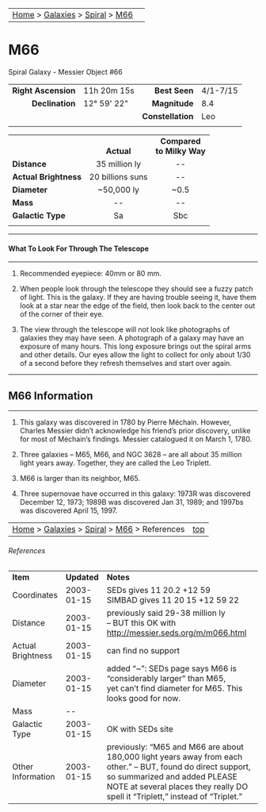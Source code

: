 <script src="/js/whatsup.js"></script>
<script type="text/javascript">
	var objectName ="M66"
	var objectDesc ="Spiral Galaxy<br/>in the Constellation<br/>Leo"
	var objectImage="m66.jpg"
</script>

|    |    |
|:---|---:|
|[Home](/notes/#object-notes) > [Galaxies](/notes/#galaxies) > [Spiral](../!spiral-galaxy-info) > [M66](#m66)| <div id=whatsup></div> |

# M66
Spiral Galaxy - Messier Object #66

|   |   |   |   |
|--:|:--|--:|:--|
|**Right Ascension**|11h 20m 15s|**Best Seen**|4/1-7/15|
|**Declination**|12&deg; 59' 22"	|**Magnitude**|8.4|
|   |   |**Constellation**|Leo|
|   |   |   |   |

|  |  |  |
|---|:--:|:--:|
|  |<br/>**Actual**|**Compared<br/>to Milky Way**|
|**Distance**|35 million ly|--|
|**Actual Brightness**|20 billions suns|--|
|**Diameter**|~50,000 ly|~0.5|
|**Mass**|--|--|
|**Galactic Type**|Sa|Sbc|
|  |  |  |

---
#### What To Look For Through The Telescope
---

1.	Recommended eyepiece: 40mm or 80 mm.

2.	When people look through the telescope they should see a fuzzy patch of light.  This is the galaxy.  If they are having trouble seeing it, have them look at a star near the edge of the field, then look back to the center out of the corner of their eye.
   
3.	The view through the telescope will not look like photographs of galaxies they may have seen.  A photograph of a galaxy may have an exposure of many hours.  This long exposure brings out the spiral arms and other details.  Our eyes allow the light to collect for only about 1/30 of a second before they refresh themselves and start over again.

---
## M66 Information
---

1.	This galaxy was discovered in 1780 by Pierre Méchain.  However, Charles Messier  didn’t acknowledge his friend’s prior discovery, unlike for most of Méchain’s findings.  Messier catalogued it on March 1, 1780.

2.	Three galaxies – M65, M66, and NGC 3628 – are all about 35 million light years away.  Together, they are called the Leo Triplett.

3.	M66 is larger than its neighbor, M65.

4.	Three supernovae have occurred in this galaxy: 1973R was discovered December 12, 1973; 1989B was discovered Jan 31, 1989; and 1997bs was discovered April 15, 1997.

|    |    |
|:---|---:|
|[Home](/notes/#object-notes) > [Galaxies](/notes/#galaxies) > [Spiral](../!spiral-galaxy-info) > [M66](#m66) > References|[top](#m66)|

###### References
|   |   |   |
|---|---|---|
|**Item**|**Updated**|**Notes**|
|Coordinates|2003-01-15|SEDs gives 11 20.2 +12 59<br/>SIMBAD gives 11 20 15 +12 59 22|
|Distance|2003-01-15|previously said 29-38 million ly<br/>– BUT this OK with<br/> <http://messier.seds.org/m/m066.html>|
|Actual Brightness|2003-01-15|can find no support|
|Diameter|2003-01-15|added “~”: SEDs page says M66 is “considerably larger” than M65,<br/>yet can’t find diameter for M65.  This looks good for now.|
|Mass|--|  |
|Galactic Type|2003-01-15|OK with SEDs site|
|Other Information|2003-01-15|previously: “M65 and M66 are about 180,000 light years away from each other.” – BUT, found do direct support, so summarized and added PLEASE NOTE at several places they really DO spell it “Triplett,” instead of “Triplet.”|
